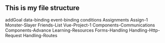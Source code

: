 ## This is my file structure

addGoal
data-binding
event-binding
conditions
Assignments
Assign-1
Monster-Slayer
Friends-List
Vue-Project-1
Components-Communications
Components-Advance
Learning-Resources
Forms-Handling
Handling-Http-Request
Handling-Routes
